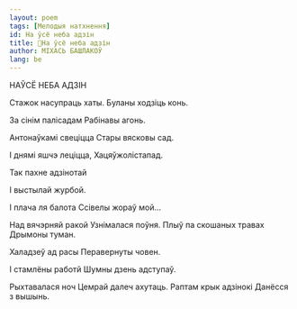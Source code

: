 ```yaml
---
layout: poem
tags: [Мелодыя натхнення]
id: Hа ўсё неба адзін
title: 🚧Hа ўсё неба адзін
author: МІХАСЬ БАШЛАКОЎ
lang: be
---
```



 
НАЎСЁ НЕБА АДЗІН

  
  

Стажок насупраць хаты. Буланы ходзіць конь.

За сінім палісадам Рабінавы агонь.

Антонаўкамі свеціцца Стары вясковы сад.

I днямі яшчэ леціцца, Хацяўжолістапад.

Так пахне адзінотай

I выстылай журбой.

I плача ля балота Ссівелы жораў мой...

Над вячэрняй ракой Узнімалася поўня. Плыў па скошаных травах Дрымоны туман.

Халадзеў ад расы Перавернуты човен.

I стамлёны работй Шумны дзень адступаў.

Рыхтавалася ноч Цемрай далеч ахутаць. Раптам крык адзінокі Данёсся з вышынь.
